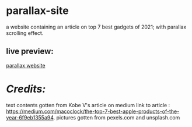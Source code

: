 # parallax-site
a website containing an article on top 7 best gadgets of 2021; with parallax scrolling effect.

## live preview:
[parallax website](https://parallax-website1.netlify.app/)


# *Credits:*
text contents gotten from Kobe V's article on medium
link to article : https://medium.com/macoclock/the-top-7-best-apple-products-of-the-year-6f9eb1355a94.
pictures gotten from pexels.com and unsplash.com